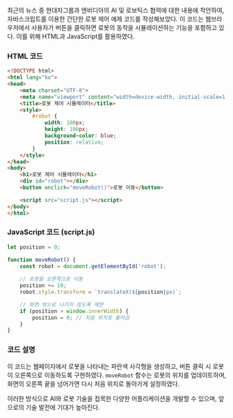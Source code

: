 최근의 뉴스 중 현대차그룹과 엔비디아의 AI 및 로보틱스 협력에 대한 내용에 착안하여, 자바스크립트를 이용한 간단한 로봇 제어 예제 코드를 작성해보았다. 이 코드는 웹브라우저에서 사용자가 버튼을 클릭하면 로봇의 동작을 시뮬레이션하는 기능을 포함하고 있다. 이를 위해 HTML과 JavaScript를 활용하였다.

### HTML 코드
```html
<!DOCTYPE html>
<html lang="ko">
<head>
    <meta charset="UTF-8">
    <meta name="viewport" content="width=device-width, initial-scale=1.0">
    <title>로봇 제어 시뮬레이터</title>
    <style>
        #robot {
            width: 100px;
            height: 100px;
            background-color: blue;
            position: relative;
        }
    </style>
</head>
<body>
    <h1>로봇 제어 시뮬레이터</h1>
    <div id="robot"></div>
    <button onclick="moveRobot()">로봇 이동</button>

    <script src="script.js"></script>
</body>
</html>
```

### JavaScript 코드 (script.js)
```javascript
let position = 0;

function moveRobot() {
    const robot = document.getElementById('robot');
    
    // 로봇을 오른쪽으로 이동
    position += 10;
    robot.style.transform = `translateX(${position}px)`;

    // 화면 밖으로 나가지 않도록 제한
    if (position > window.innerWidth) {
        position = 0; // 처음 위치로 돌아감
    }
}
```

### 코드 설명
이 코드는 웹페이지에서 로봇을 나타내는 파란색 사각형을 생성하고, 버튼 클릭 시 로봇이 오른쪽으로 이동하도록 구현하였다. `moveRobot` 함수는 로봇의 위치를 업데이트하며, 화면의 오른쪽 끝을 넘어가면 다시 처음 위치로 돌아가게 설정하였다.

이러한 방식으로 AI와 로봇 기술을 접목한 다양한 어플리케이션을 개발할 수 있으며, 앞으로의 기술 발전에 기대가 높아진다.